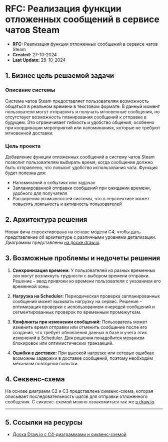# RFC: Реализация функции отложенных сообщений в сервисе чатов Steam

- **RFC:** Реализация функции отложенных сообщений в сервисе чатов Steam
- **Created:** 27-10-2024
- **Last Update:** 29-10-2024


## 1. Бизнес цель решаемой задачи

### Описание системы
Система чатов Steam предоставляет пользователям возможность общаться в реальном времени в текстовом формате. В данный момент пользователи могут отправлять и получать мгновенные сообщения, но отсутствует возможность планирования сообщений к отправке в будущем. Это ограничивает гибкость и удобство общения, особенно при координации мероприятий или напоминаниях, которые не требуют мгновенной доставки.

### Цель проекта
Добавление функции отложенных сообщений в систему чатов Steam позволит пользователям выбирать время, когда сообщение должно быть отправлено, что повысит удобство использования чата. Функция будет полезна для:

- Напоминаний о событиях или задачах
- Запланированной отправки сообщений при ожидании времени, удобного для получателя
- Расширения возможностей системы, что в перспективе может повысить лояльность и активность пользователей


## 2. Архитектура решения

Новая фича спроектирована на основе модели C4, чтобы дать представление об архитектуре с различными уровнями детализации. Диаграммы представлены [на доске draw.io](https://app.diagrams.net/#G1SFrvZ-4JnOCyRrZPpUBmBkQpdAtNryAU#%7B%22pageId%22%3A%22NsBS1tmXBbwenH8TWocb%22%7D).


## 3. Возможные проблемы и недочеты решения

1. **Синхронизация времени:** У пользователей из разных временных зон могут возникнуть трудности с выбором времени отправки. Решение – ввод привязки ко времени пользователя с указанием его временной зоны.
  
2. **Нагрузка на Scheduler:** Периодическая проверка запланированных сообщений может вызывать нагрузку на сервис. Решение – оптимизация проверки с использованием очередей сообщений и сегментированных проверок по временным промежуткам.

3. **Конфликты при изменении сообщений:** Пользователь может изменить время отправки или отменить сообщение после его создания, что требует обновления данных в базе и учета этих изменений в Scheduler. Для решения понадобится механизм блокировок или оптимистических транзакций.

4. **Ошибки в доставке:** При высокой нагрузке или сетевых ошибках возможны задержки в доставке сообщений, поэтому необходим механизм повторной попытки.


## 4. Секвенс-схема

На основе диаграмм C2 и C3 представлена сиквенс-схема, которая описывает последовательность шагов для отправки отложенного сообщения. С сиквенс-схемой можно ознакомиться так же [в draw.io](https://app.diagrams.net/#G1SFrvZ-4JnOCyRrZPpUBmBkQpdAtNryAU#%7B%22pageId%22%3A%22NsBS1tmXBbwenH8TWocb%22%7D).

---

## 5. Сссылки на ресурсы
- [Доска Draw.io с C4-диаграммами и сиквенс-схемой](https://app.diagrams.net/#G1SFrvZ-4JnOCyRrZPpUBmBkQpdAtNryAU#%7B%22pageId%22%3A%22NsBS1tmXBbwenH8TWocb%22%7D)